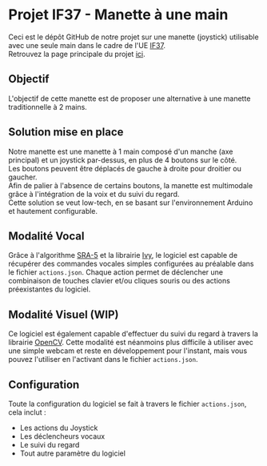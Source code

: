 # Projet IF37 - Manette à une main

Ceci est le dépôt GitHub de notre projet sur une manette (joystick) utilisable avec une seule main dans le cadre de l'UE [IF37](https://moodle.utt.fr/course/view.php?id=2184).  
Retrouvez la page principale du projet [ici](https://mahara.utt.fr/view/view.php?id=4858).

## Objectif

L'objectif de cette manette est de proposer une alternative à une manette traditionnelle à 2 mains.

## Solution mise en place

Notre manette est une manette à 1 main composé d'un manche (axe principal) et un joystick par-dessus, en plus de 4 boutons sur le côté.  
Les boutons peuvent être déplacés de gauche à droite pour droitier ou gaucher.  
Afin de palier à l'absence de certains boutons, la manette est multimodale grâce à l'intégration de la voix et du suivi du regard.  
Cette solution se veut low-tech, en se basant sur l'environnement Arduino et hautement configurable.  

## Modalité Vocal

Grâce à l'algorithme [SRA-5](https://github.com/truillet/ivy/blob/master/agents/sra5.zip) et la librairie [Ivy](https://gitlab.com/ivybus/ivy-java), le logiciel est capable de récupérer des commandes vocales simples configurées au préalable dans le fichier `actions.json`.
Chaque action permet de déclencher une combinaison de touches clavier et/ou cliques souris ou des actions préexistantes du logiciel.

## Modalité Visuel (WIP)

Ce logiciel est également capable d'effectuer du suivi du regard à travers la librairie [OpenCV](https://opencv.org/). Cette modalité est néanmoins plus difficile à utiliser avec une simple webcam et reste en développement pour l'instant, mais vous pouvez l'utiliser en l'activant dans le fichier `actions.json`.

## Configuration

Toute la configuration du logiciel se fait à travers le fichier `actions.json`, cela inclut :
 - Les actions du Joystick
 - Les déclencheurs vocaux
 - Le suivi du regard
 - Tout autre paramètre du logiciel